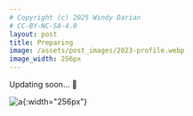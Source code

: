 ```yaml
---
# Copyright (c) 2025 Windy Darian
# CC-BY-NC-SA-4.0
layout: post
title: Preparing
image: /assets/post_images/2023-profile.webp
image_width: 256px
---
```


Updating soon... 💫

<!--more-->

![a]({{page.image}}){:width="256px"}